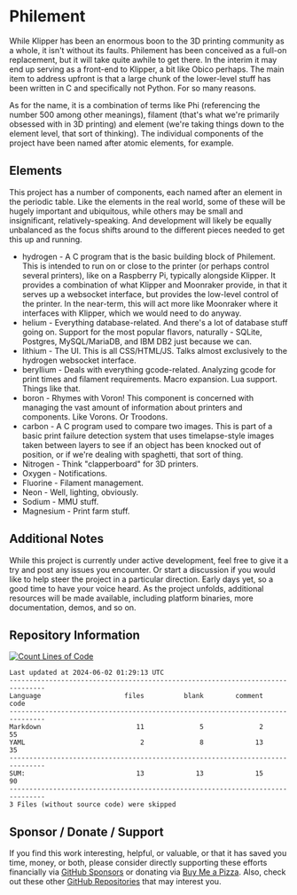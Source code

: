 # Philement
While Klipper has been an enormous boon to the 3D printing community as a whole, it isn't without its faults. Philement has been conceived as a full-on replacement, but it will take quite awhile to get there. In the interim it may end up serving as a front-end to Klipper, a bit like Obico perhaps. The main item to address upfront is that a large chunk of the lower-level stuff has been written in C and specifically not Python. For so many reasons. 

As for the name, it is a combination of terms like Phi (referencing the number 500 among other meanings), filament (that's what we're primarily obsessed with in 3D printing) and element (we're taking things down to the element level, that sort of thinking). The individual components of the project have been named after atomic elements, for example.

## Elements
This project has a number of components, each named after an element in the periodic table. Like the elements in the real world, some of these will be hugely important and ubiquitous, while others may be small and insignificant, relatively-speaking. And development will likely be equally unbalanced as the focus shifts around to the different pieces needed to get this up and running.
- hydrogen - A C program that is the basic building block of Philement. This is intended to run on or close to the printer (or perhaps control several printers), like on a Raspberry Pi, typically alongside Klipper. It provides a combination of what Klipper and Moonraker provide, in that it serves up a websocket interface, but provides the low-level control of the printer. In the near-term, this will act more like Moonraker where it interfaces with Klipper, which we would need to do anyway.
- helium - Everything database-related. And there's a lot of database stuff going on. Support for the most popular flavors, naturally - SQLite, Postgres, MySQL/MariaDB, and IBM DB2 just because we can.
- lithium - The UI. This is all CSS/HTML/JS. Talks almost exclusively to the hydrogen websocket interface. 
- beryllium - Deals with everything gcode-related. Analyzing gcode for print times and filament requirements. Macro expansion. Lua support. Things like that.
- boron - Rhymes with Voron! This component is concerned with managing the vast amount of information about printers and components. Like Vorons. Or Troodons.
- carbon - A C program used to compare two images. This is part of a basic print failure detection system that uses timelapse-style images taken between layers to see if an object has been knocked out of position, or if we're dealing with spaghetti, that sort of thing.
- Nitrogen - Think "clapperboard" for 3D printers.  
- Oxygen - Notifications.
- Fluorine - Filament management.
- Neon - Well, lighting, obviously.
- Sodium - MMU stuff.
- Magnesium - Print farm stuff.

## Additional Notes
While this project is currently under active development, feel free to give it a try and post any issues you encounter.  Or start a discussion if you would like to help steer the project in a particular direction.  Early days yet, so a good time to have your voice heard.  As the project unfolds, additional resources will be made available, including platform binaries, more documentation, demos, and so on.

## Repository Information 
[![Count Lines of Code](https://github.com/500Foods/Template/actions/workflows/main.yml/badge.svg)](https://github.com/500Foods/Template/actions/workflows/main.yml)
<!--CLOC-START -->
```
Last updated at 2024-06-02 01:29:13 UTC
-------------------------------------------------------------------------------
Language                     files          blank        comment           code
-------------------------------------------------------------------------------
Markdown                        11              5              2             55
YAML                             2              8             13             35
-------------------------------------------------------------------------------
SUM:                            13             13             15             90
-------------------------------------------------------------------------------
3 Files (without source code) were skipped
```
<!--CLOC-END-->

## Sponsor / Donate / Support
If you find this work interesting, helpful, or valuable, or that it has saved you time, money, or both, please consider directly supporting these efforts financially via [GitHub Sponsors](https://github.com/sponsors/500Foods) or donating via [Buy Me a Pizza](https://www.buymeacoffee.com/andrewsimard500). Also, check out these other [GitHub Repositories](https://github.com/500Foods?tab=repositories&q=&sort=stargazers) that may interest you.
